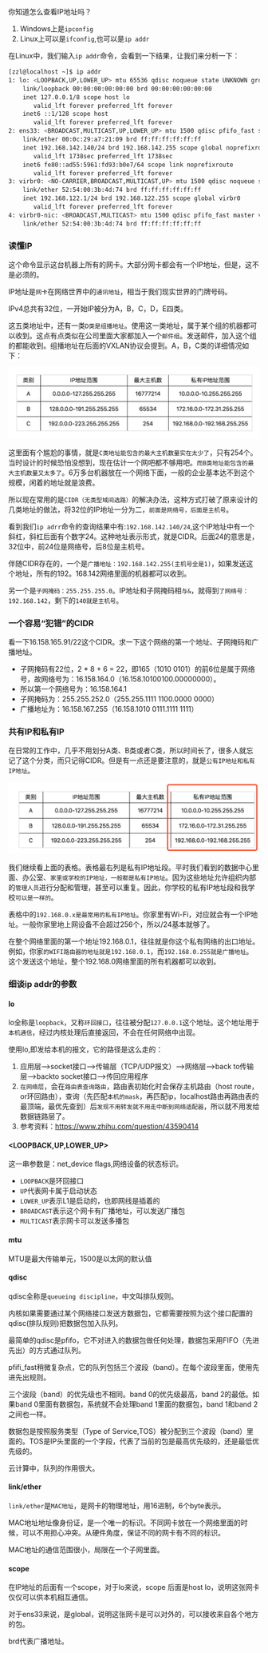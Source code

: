 你知道怎么查看IP地址吗？

1. Windows上是`ipconfig`
2. Linux上可以是`ifconfig`,也可以是`ip addr`

在Linux中，我们输入`ip addr`命令，会看到一下结果，让我们来分析一下：

```bash
[zzl@localhost ~]$ ip addr
1: lo: <LOOPBACK,UP,LOWER_UP> mtu 65536 qdisc noqueue state UNKNOWN group default qlen 1000
    link/loopback 00:00:00:00:00:00 brd 00:00:00:00:00:00
    inet 127.0.0.1/8 scope host lo
       valid_lft forever preferred_lft forever
    inet6 ::1/128 scope host
       valid_lft forever preferred_lft forever
2: ens33: <BROADCAST,MULTICAST,UP,LOWER_UP> mtu 1500 qdisc pfifo_fast state UP group default qlen 1000
    link/ether 00:0c:29:a7:21:09 brd ff:ff:ff:ff:ff:ff
    inet 192.168.142.140/24 brd 192.168.142.255 scope global noprefixroute dynamic ens33
       valid_lft 1738sec preferred_lft 1738sec
    inet6 fe80::ad55:5961:fd93:b0e7/64 scope link noprefixroute
       valid_lft forever preferred_lft forever
3: virbr0: <NO-CARRIER,BROADCAST,MULTICAST,UP> mtu 1500 qdisc noqueue state DOWN group default qlen 1000
    link/ether 52:54:00:3b:4d:74 brd ff:ff:ff:ff:ff:ff
    inet 192.168.122.1/24 brd 192.168.122.255 scope global virbr0
       valid_lft forever preferred_lft forever
4: virbr0-nic: <BROADCAST,MULTICAST> mtu 1500 qdisc pfifo_fast master virbr0 state DOWN group default qlen 1000
    link/ether 52:54:00:3b:4d:74 brd ff:ff:ff:ff:ff:ff
```

### 读懂IP

这个命令显示这台机器上所有的网卡。大部分网卡都会有一个IP地址，但是，这不是必须的。

IP地址是`网卡`在网络世界中的`通讯地址`，相当于我们现实世界的门牌号码。

IPv4总共有32位，一开始IP被分为A，B，C，D，E四类。

这五类地址中，还有一类`D类是组播地址`。使用这一类地址，属于某个组的机器都可以收到。这点有点类似在公司里面大家都加入一个`邮件组`。发送邮件，加入这个组的都能收到。组播地址在后面的VXLAN协议会提到。A，B，C类的详细情况如下：

![IPv4.jpg](../_img/IPv4.jpg)

这里面有个尴尬的事情，就是`C类地址能包含的最大主机数量实在太少了`，只有254个。当时设计的时候恐怕没想到，现在估计一个网吧都不够用吧。`而B类地址能包含的最大主机数量又太多了`。6万多台机器放在一个网络下面，一般的企业基本达不到这个规模，闲着的地址就是浪费。

所以现在常用的是`CIDR（无类型域间选路）`的解决办法，这种方式打破了原来设计的几类地址的做法，将32位的IP地址一分为二，`前面是网络号，后面是主机号`。

看到我们`ip adrr`命令的查询结果中有:`192.168.142.140/24`,这个IP地址中有一个斜杠，斜杠后面有个数字24。这种地址表示形式，就是CIDR。后面24的意思是，32位中，前24位是网络号，后8位是主机号。

伴随CIDR存在的，一个是`广播地址：192.168.142.255(主机号全是1)`，如果发送这个地址，所有的192。168.142网络里面的机器都可以收到。

另一个是`子网掩码：255.255.255.0`。IP地址和子网掩码相`与&`，就得到`了网络号：192.168.142`，剩下的`140就是主机号`。

### 一个容易“犯错”的CIDR

看一下16.158.165.91/22这个CIDR。求一下这个网络的第一个地址、子网掩码和广播地址。

- 子网掩码有22位，2 * 8 + 6 = 22，即165（1010 0101）的前6位是属于网络号，故网络号为：16.158.164.0（16.158.10100100.00000000）。
- 所以第一个网络号为：16.158.164.1
- 子网掩码为：255.255.252.0（255.255.1111 1100.0000 0000）
- 广播地址为：16.158.167.255（16.158.1010 0111.1111 1111）

### 共有IP和私有IP

在日常的工作中，几乎不用划分A类、B类或者C类，所以时间长了，很多人就忘记了这个分类，而只记得CIDR。但是有一点还是要注意的，就是`公有IP地址和私有IP地址`。

![私有IP和共有IP.jpg](../_img/私有IP和共有IP.jpg)

我们继续看上面的表格。表格最右列是私有IP地址段。平时我们看到的数据中心里面、办公室、`家里或学校的IP地址，一般都是私有IP地址`。因为这些地址允许组织内部的`管理人员`进行分配和管理，甚至可以重复。因此，你学校的私有IP地址段和我学校`可以是一样的`。

表格中的`192.168.0.x是最常用的私有IP地址`。你家里有Wi-Fi，对应就会有一个IP地址。一般你家里地上网设备不会超过256个，所以/24基本就够了。

在整个网络里面的第一个地址192.168.0.1，往往就是你这个私有网络的出口地址。例如，你家`的WIFI路由器的地址就是192.168.0.1`，而`192.168.0.255就是广播地址`。这个发送这个地址，整个192.168.0网络里面的所有机器都可以收到。

### 细谈ip addr的参数

#### lo

lo全称是`loopback`，又称`环回接口`，往往被分配`127.0.0.1`这个地址。这个地址用于`本机通信`，经过内核处理后直接返回，不会在任何网络中出现。

使用lo,即发给本机的报文，它的路径是这么走的：

1. 应用层-->socket接口-->传输层（TCP/UDP报文）-->网络层-->back to传输层-->backto socket接口-->传回应用程序
2. `在网络层`，会在`路由表查询路由`，路由表初始化时会保存主机路由（host route，or环回路由），查询（先匹配`本机的mask`，再匹配ip，localhost路由再路由表的最顶端，最优先查到）后`发现不用转发就不用走中断到网络适配器`，所以就不用发给数据链路层了。
3. 参考资料：<https://www.zhihu.com/question/43590414>

#### <LOOPBACK,UP,LOWER_UP>

这一串参数是：net_device flags,网络设备的状态标识。

- `LOOPBACK`是环回接口
- `UP`代表网卡属于启动状态
- `LOWER_UP`表示L1是启动的，也即网线是插着的
- `BROADCAST`表示这个网卡有广播地址，可以发送广播包
- `MULTICAST`表示网卡可以发送多播包

#### mtu

MTU是最大传输单元，1500是以太网的默认值

#### qdisc

qdisc全称是`queueing discipline`，中文叫排队规则。

内核如果需要通过某个网络接口发送方数据包，它都需要按照为这个接口配置的qdisc(排队规则)把数据包加入队列。

最简单的qdisc是pfifo，它不对进入的数据包做任何处理，数据包采用FIFO（先进先出）的方式通过队列。

pfifi_fast稍微复杂点，它的队列包括三个波段（band）。在每个波段里面，使用先进先出规则。

三个波段（band）的优先级也不相同。band 0的优先级最高，band 2的最低。如果band 0里面有数据包，系统就不会处理band 1里面的数据包，band 1和band 2之间也一样。

数据包是按照服务类型（Type of Service,TOS）被分配到三个波段（band）里面的。TOS是IP头里面的一个字段，代表了当前的包是最高优先级的，还是最低优先级的。

云计算中，队列的作用很大。

#### link/ether

`link/ether`是`MAC地址`，是网卡的物理地址，用16进制，6个byte表示。

MAC地址地址像身份证，是一个唯一的标识。不同网卡放在一个网络里面的时候，可以不用担心冲突。从硬件角度，保证不同的网卡有不同的标识。

MAC地址的通信范围很小，局限在一个子网里面。

#### scope

在IP地址的后面有一个scope，对于lo来说，scope 后面是host lo，说明这张网卡仅仅可以供本机相互通信。

对于ens33来说，是global，说明这张网卡是可以对外的，可以接收来自各个地方的包。

brd代表广播地址。
